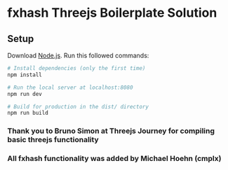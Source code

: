 # fxhash Threejs Boilerplate Solution

## Setup
Download [Node.js](https://nodejs.org/en/download/).
Run this followed commands:

``` bash
# Install dependencies (only the first time)
npm install

# Run the local server at localhost:8080
npm run dev

# Build for production in the dist/ directory
npm run build
```
### Thank you to Bruno Simon at Threejs Journey for compiling basic threejs functionality 
### All fxhash functionality was added by Michael Hoehn (cmplx)